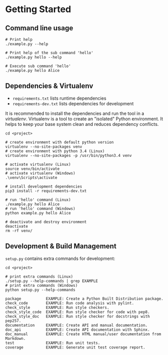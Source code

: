 # Getting Started

## Command line usage

    # Print help
    ./example.py --help
    
    # Print help of the sub command 'hello'
    ./example.py hello --help
    
    # Execute sub command 'hello'
    ./example.py hello Alice


## Dependencies & Virtualenv

* `requirements.txt` lists runtime dependencies
* `requirements-dev.txt` lists dependencies for development

It is recommended to install the dependencies and run the tool in a *virtualenv*.
Virtualenv is a tool to create an "isolated" Python environment.
It helps to keep your base system clean and reduces dependency conflicts.

    cd <project>
     
    # create environment with default python version
    virtualenv --no-site-packages venv
    # create environment with python 3.4 (Linux)
    virtualenv --no-site-packages -p /usr/bin/python3.4 venv
    
    # activate virtualenv (Linux)
    source venv/bin/activate
    # activate virtualenv (Windows)
    .\venv\Scripts\activate
    
    # install development dependencies
    pip3 install -r requirements-dev.txt
     
    # run 'hello' command (Linux)
    ./example.py hello Alice
    # run 'hello' command (Windows)
    python example.py hello Alice
     
    # deactivate and destroy environment
    deactivate
    rm -rf venv/


## Development & Build Management

`setup.py` contains extra commands for development:

    cd <project>
    
    # print extra commands (Linux)
    ./setup.py --help-commands | grep EXAMPLE
    # print extra commands (Windows)
    python setup.py --help-commands
    
    package           EXAMPLE: Create a Python Built Distribution package.
    check_code        EXAMPLE: Run code analysis with pylint.
    check_style       EXAMPLE: Run style checkers.
    check_style_code  EXAMPLE: Run style checker for code with pep8.
    check_style_doc   EXAMPLE: Run style checker for docstrings with pep257.
    documentation     EXAMPLE: Create API and manual documentation.
    doc_api           EXAMPLE: Create API documentation with Sphinx.
    doc_manual        EXAMPLE: Create HTML manual/user documentation from Markdown.
    test              EXAMPLE: Run unit tests.
    coverage          EXAMPLE: Generate unit test coverage report.
